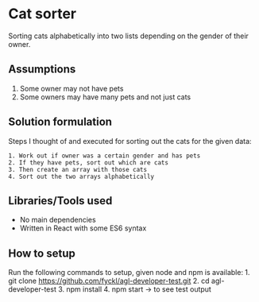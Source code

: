 # Cat sorter

Sorting cats alphabetically into two lists depending on the gender of their owner.

## Assumptions

1. Some owner may not have pets
2. Some owners may have many pets and not just cats

## Solution formulation

Steps I thought of and executed for sorting out the cats for the given data:

    1. Work out if owner was a certain gender and has pets
    2. If they have pets, sort out which are cats
    3. Then create an array with those cats
    4. Sort out the two arrays alphabetically

## Libraries/Tools used

* No main dependencies
* Written in React with some ES6 syntax

## How to setup
Run the following commands to setup, given node and npm is available:
    1. git clone https://github.com/fyckl/agl-developer-test.git
    2. cd agl-developer-test
    3. npm install
    4. npm start  -> to see test output
